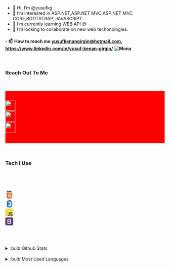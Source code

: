 - 👋 Hi, I’m @yusufkg
- 👀 I’m interested in ASP.NET,ASP.NET MVC,ASP.NET MVC CORE,BOOTSTRAP, JAVASCRIPT
- 🌱 I’m currently learning WEB API :blush:            
- 💞️ I’m looking to collaborate on new web techonologies.
#### - 📫 How to reach me yusufkenangirgin@hotmail.com, https://www.linkedin.com/in/yusuf-kenan-girgin/                       ![Mona](https://github.githubassets.com/images/mona-whisper.gif)

                     
                     
                     
<!-- 
<iframe src="https://giphy.com/embed/l1J9PC411qxTzlp2U" align="right" frameBorder="0" class="giphy-embed" allowFullScreen>
</iframe> -->

<!---
yusufkg/yusufkg is a ✨ special ✨ repository because its `README.md` (this file) appears on your GitHub profile.
You can click the Preview link to take a look at your changes.
-->
</br>

### Reach Out To Me
</br>
<div style="background-color:red">
<pre>

[<img id="svg" height="32" width="32" src="https://unpkg.com/simple-icons@v5/icons/twitter.svg" />][Twitter]     [<img height="32" width="32"  src="https://unpkg.com/simple-icons@v5/icons/linkedin.svg" />][linkedin]      [<img height="32" width="32" src="https://unpkg.com/simple-icons@v5/icons/instagram.svg" />][Instagram]

</pre>
  </div>
  
</br>

### Tech I Use
</br>
<pre>

<img src="https://raw.githubusercontent.com/github/explore/80688e429a7d4ef2fca1e82350fe8e3517d3494d/topics/html/html.png" width="25"/></div>      <img src="https://raw.githubusercontent.com/github/explore/80688e429a7d4ef2fca1e82350fe8e3517d3494d/topics/css/css.png" width="25"/>      <img src="https://raw.githubusercontent.com/github/explore/80688e429a7d4ef2fca1e82350fe8e3517d3494d/topics/javascript/javascript.png" width="25"/>      <img src="https://raw.githubusercontent.com/github/explore/80688e429a7d4ef2fca1e82350fe8e3517d3494d/topics/bootstrap/bootstrap.png" width="25"/>

</pre>

</br>

<details>
<summary>:bulb:Github Stats</summary>
  
</br>
<img src="https://github-readme-stats.vercel.app/api?username=yusufkg&theme=radical" >
</details>

</br>

<details>
<summary>:bulb:Most Used Languages</summary>
  
</br>
<img src="https://github-readme-stats.vercel.app/api/top-langs/?username=anuraghazra&layout=compact" >
</details>


[Twitter]:https://twitter.com/yusufkenan_grgn
[Linkedin]:https://www.linkedin.com/in/yusuf-kenan-girgin/
[Instagram]:https://www.instagram.com/yusufkenangrgn/

